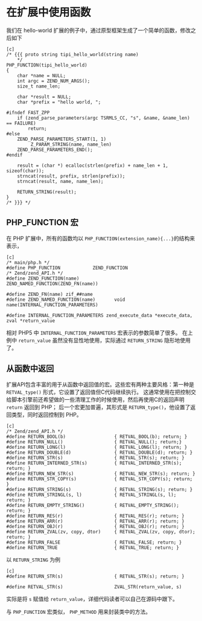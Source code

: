 # 在扩展中使用函数

我们在 hello-world 扩展的例子中，通过原型框架生成了一个简单的函数，修改之后如下

    [c]
    /* {{{ proto string tipi_hello_world(string name)
        */
    PHP_FUNCTION(tipi_hello_world)
    {
        char *name = NULL;
        int argc = ZEND_NUM_ARGS();
        size_t name_len;
    
        char *result = NULL;
        char *prefix = "hello world, ";
    
    #ifndef FAST_ZPP
        if (zend_parse_parameters(argc TSRMLS_CC, "s", &name, &name_len) == FAILURE) 
            return;
    #else
        ZEND_PARSE_PARAMETERS_START(1, 1)
             Z_PARAM_STRING(name, name_len)
        ZEND_PARSE_PARAMETERS_END();
    #endif
    
        result = (char *) ecalloc(strlen(prefix) + name_len + 1, sizeof(char));
        strncat(result, prefix, strlen(prefix));
        strncat(result, name, name_len);
    
        RETURN_STRING(result);
    }
    /* }}} */
    
## PHP_FUNCTION 宏

在 PHP 扩展中，所有的函数均以 `PHP_FUNCTION(extension_name){...}`的结构来表示，

    [c]
    /* main/php.h */
    #define PHP_FUNCTION			ZEND_FUNCTION
    /* Zend/zend_API.h */
    #define ZEND_FUNCTION(name)				ZEND_NAMED_FUNCTION(ZEND_FN(name))
    
    #define ZEND_FN(name) zif_##name
    #define ZEND_NAMED_FUNCTION(name)		void name(INTERNAL_FUNCTION_PARAMETERS)
    
    #define INTERNAL_FUNCTION_PARAMETERS zend_execute_data *execute_data, zval *return_value

相对 PHP5 中 `INTERNAL_FUNCTION_PARAMETERS` 宏表示的参数简单了很多。
在上例中 `return_value` 虽然没有显性地使用，实际通过 `RETURN_STRING` 隐形地使用了。

## 从函数中返回

扩展API包含丰富的用于从函数中返回值的宏。这些宏有两种主要风格：第一种是 `RETVAL_type()` 形式，它设置了返回值但C代码继续执行。
这通常使用在把控制交给脚本引擎前还希望做的一些清理工作的时候使用，然后再使用C的返回声明 `return` 返回到 PHP；
后一个宏更加普遍，其形式是 `RETURN_type()`，他设置了返回类型，同时返回控制到 PHP。

    [c]
    /* Zend/zend_API.h */
    #define RETURN_BOOL(b) 					{ RETVAL_BOOL(b); return; }
    #define RETURN_NULL() 					{ RETVAL_NULL(); return;}
    #define RETURN_LONG(l) 					{ RETVAL_LONG(l); return; }
    #define RETURN_DOUBLE(d) 				{ RETVAL_DOUBLE(d); return; }
    #define RETURN_STR(s) 					{ RETVAL_STR(s); return; }
    #define RETURN_INTERNED_STR(s)			{ RETVAL_INTERNED_STR(s); return; }
    #define RETURN_NEW_STR(s)				{ RETVAL_NEW_STR(s); return; }
    #define RETURN_STR_COPY(s)				{ RETVAL_STR_COPY(s); return; }
    #define RETURN_STRING(s) 				{ RETVAL_STRING(s); return; }
    #define RETURN_STRINGL(s, l) 			{ RETVAL_STRINGL(s, l); return; }
    #define RETURN_EMPTY_STRING() 			{ RETVAL_EMPTY_STRING(); return; }
    #define RETURN_RES(r) 					{ RETVAL_RES(r); return; }
    #define RETURN_ARR(r) 					{ RETVAL_ARR(r); return; }
    #define RETURN_OBJ(r) 					{ RETVAL_OBJ(r); return; }
    #define RETURN_ZVAL(zv, copy, dtor)		{ RETVAL_ZVAL(zv, copy, dtor); return; }
    #define RETURN_FALSE  					{ RETVAL_FALSE; return; }
    #define RETURN_TRUE   					{ RETVAL_TRUE; return; }

以 `RETURN_STRING` 为例

    [c]
    #define RETURN_STR(s) 					{ RETVAL_STR(s); return; }
    
    #define RETVAL_STR(s)			 		ZVAL_STR(return_value, s)

实际是将 `s` 赋值给 `return_value`，详细代码读者可以自己在源码中跟下。

与 `PHP_FUNCTION` 宏类似， `PHP_METHOD` 用来封装类中的方法。 